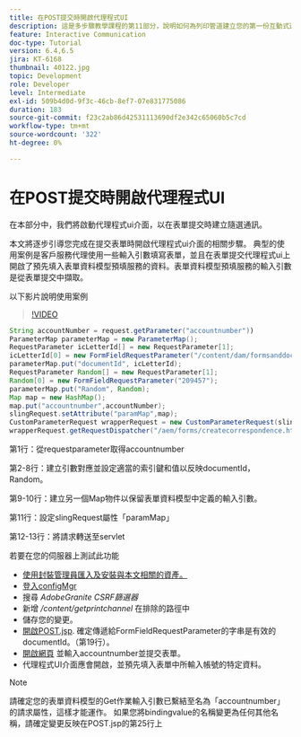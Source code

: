 ```yaml
---
title: 在POST提交時開啟代理程式UI
description: 這是多步驟教學課程的第11部分，說明如何為列印管道建立您的第一份互動式通訊檔案。 在本部分中，我們將啟動代理程式ui介面，以在表單提交時建立隨選通訊。
feature: Interactive Communication
doc-type: Tutorial
version: 6.4,6.5
jira: KT-6168
thumbnail: 40122.jpg
topic: Development
role: Developer
level: Intermediate
exl-id: 509b4d0d-9f3c-46cb-8ef7-07e831775086
duration: 183
source-git-commit: f23c2ab86d42531113690df2e342c65060b5c7cd
workflow-type: tm+mt
source-wordcount: '322'
ht-degree: 0%

---
```


# 在POST提交時開啟代理程式UI

在本部分中，我們將啟動代理程式ui介面，以在表單提交時建立隨選通訊。

本文將逐步引導您完成在提交表單時開啟代理程式ui介面的相關步驟。 典型的使用案例是客戶服務代理使用一些輸入引數填寫表單，並且在表單提交代理程式ui上開啟了預先填入表單資料模型預填服務的資料。表單資料模型預填服務的輸入引數是從表單提交中擷取。

以下影片說明使用案例

>[!VIDEO](https://video.tv.adobe.com/v/40122?quality=12&learn=on)

```java
String accountNumber = request.getParameter("accountnumber"))
ParameterMap parameterMap = new ParameterMap();
RequestParameter icLetterId[] = new RequestParameter[1];
icLetterId[0] = new FormFieldRequestParameter("/content/dam/formsanddocuments/retirementstatementprint");
parameterMap.put("documentId", icLetterId);
RequestParameter Random[] = new RequestParameter[1];
Random[0] = new FormFieldRequestParameter("209457");
parameterMap.put("Random", Random);
Map map = new HashMap();
map.put("accountnumber",accountNumber);
slingRequest.setAttribute("paramMap",map);
CustomParameterRequest wrapperRequest = new CustomParameterRequest(slingRequest,parameterMap,"GET");
wrapperRequest.getRequestDispatcher("/aem/forms/createcorrespondence.html").include(wrapperRequest, response);
```

第1行：從requestparameter取得accountnumber

第2-8行：建立引數對應並設定適當的索引鍵和值以反映documentId，Random。

第9-10行：建立另一個Map物件以保留表單資料模型中定義的輸入引數。

第11行：設定slingRequest屬性「paramMap」

第12-13行：將請求轉送至servlet

若要在您的伺服器上測試此功能

* [使用封裝管理員匯入及安裝與本文相關的資產。](assets/launch-agent-ui.zip)
* [登入configMgr](http://localhost:4502/system/console/configMgr)
* 搜尋 _AdobeGranite CSRF篩選器_
* 新增 _/content/getprintchannel_ 在排除的路徑中
* 儲存您的變更。
* [開啟POST.jsp](http://localhost:4502/apps/AEMForms/openprintchannel/POST.jsp). 確定傳遞給FormFieldRequestParameter的字串是有效的documentId。（第19行）。
* [開啟網頁](http://localhost:4502/content/OpenPrintChannel.html) 並輸入accountnumber並提交表單。
* 代理程式UI介面應會開啟，並預先填入表單中所輸入帳號的特定資料。

>[!NOTE]
>
>請確定您的表單資料模型的Get作業輸入引數已繫結至名為「accountnumber」的請求屬性，這樣才能運作。 如果您將bindingvalue的名稱變更為任何其他名稱，請確定變更反映在POST.jsp的第25行上
